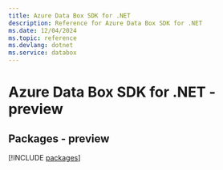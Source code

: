 ```yaml
---
title: Azure Data Box SDK for .NET
description: Reference for Azure Data Box SDK for .NET
ms.date: 12/04/2024
ms.topic: reference
ms.devlang: dotnet
ms.service: databox
---
```

# Azure Data Box SDK for .NET - preview
## Packages - preview
[!INCLUDE [packages](data-box-index.md)]